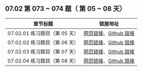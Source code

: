 ## 07.02 第 073 ~ 074 题（ 第 05 ~ 08 天）

| 章节标题                               | 链接地址                                                     |
| -------------------------------------- | ------------------------------------------------------------ |
| 07.02.01 练习题目（第 05 天） | [网页链接](https://datawhalechina.github.io/leetcode-notes/#/ch07/07.02/07.02.01-Exercises)、[Github 链接](https://github.com/datawhalechina/leetcode-notes/blob/main/docs/ch07/07.02/07.02.01-Exercises.md) |
| 07.02.02 练习题目（第 06 天） | [网页链接](https://datawhalechina.github.io/leetcode-notes/#/ch07/07.02/07.02.02-Exercises)、[Github 链接](https://github.com/datawhalechina/leetcode-notes/blob/main/docs/ch07/07.02/07.02.02-Exercises.md) |
| 07.02.03 练习题目（第 07 天） | [网页链接](https://datawhalechina.github.io/leetcode-notes/#/ch07/07.02/07.02.03-Exercises)、[Github 链接](https://github.com/datawhalechina/leetcode-notes/blob/main/docs/ch07/07.02/07.02.03-Exercises.md) |
| 07.02.04 练习题目（第 08 天） | [网页链接](https://datawhalechina.github.io/leetcode-notes/#/ch07/07.02/07.02.04-Exercises)、[Github 链接](https://github.com/datawhalechina/leetcode-notes/blob/main/docs/ch07/07.02/07.02.04-Exercises.md) |
